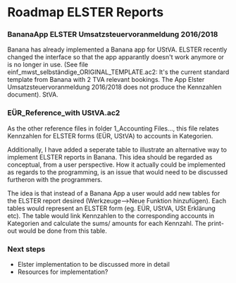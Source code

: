 # Roadmap ELSTER Reports

### BananaApp ELSTER Umsatzsteuervoranmeldung 2016/2018

Banana has already implemented a Banana app for UStVA. ELSTER recently changed the interface so that the app apparantly doesn't work anymore or is no longer in use. (See file einf_mwst_selbständige_ORIGINAL_TEMPLATE.ac2: It's the current standard template from Banana with 2 TVA relevant bookings. The App Elster Umsatzsteuervoranmeldung 2016/2018 does not produce the Kennzahlen document).
StVA.

### EÜR_Reference_with UStVA.ac2

As the other reference files in folder 1_Accounting Files..., this file relates Kennzahlen for ELSTER forms (EÜR, UStVA) to accounts in Kategorien.

Additionally, I have added a seperate table to illustrate an alternative way to implement ELSTER reports in Banana. This idea should be regarded as conceptual, from a user perspective. How it actually could be implemented as regards to the programming, is an issue that would need to be discussed furtheron with the programmers.

The idea is that instead of a Banana App a user would add new tables for the ELSTER report desired (Werkzeuge-->Neue Funktion hinzufügen). Each tables would represent an ELSTER form (eg. EÜR, UStVA, USt Erklärung etc). The table would link Kennzahlen to the corresponding accounts in Kategorien and calculate the sums/ amounts for each Kennzahl. The print-out would be done from this table.

### Next steps

* Elster implementation to be discussed more in detail
* Resources for implementation?




